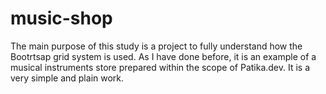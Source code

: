 # music-shop
The main purpose of this study is a project to fully understand how the Bootrtsap grid system is used. As I have done before, it is an example of a musical instruments store prepared within the scope of Patika.dev. It is a very simple and plain work.

